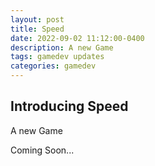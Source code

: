 ```yaml
---
layout: post
title: Speed
date: 2022-09-02 11:12:00-0400
description: A new Game
tags: gamedev updates
categories: gamedev
---
```

## Introducing Speed
A new Game

Coming Soon...